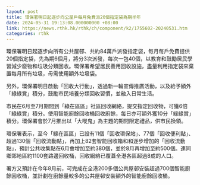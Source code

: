 ```yaml
---
layout: post
title: 環保署明日起逐步向公屋戶每月免費派20個指定袋為期半年
date: 2024-05-31 19:13:08.000000000 +08:00
link: https://news.rthk.hk/rthk/ch/component/k2/1755602-20240531.htm
categories: rthk
---
```


環保署明日起逐步向所有公共屋邨、共約84萬戶派發指定袋，每月每戶免費提供20個指定袋，先為期6個月，將分3次派發，每次一包40個，以教育和鼓勵居民學習減少廢物和垃圾分類回收。環保署希望居民善用回收設施，盡量利用指定袋來棄置每月所有垃圾，毋需使用額外垃圾袋。

另外，環保署明日啟動「回收大行動」，透過新一輪宣傳推廣活動，以及給予額外「綠綠賞」積分，鼓勵市民培養分類回收習慣，並融入日常生活。
 
市民在6月至7月期間到「綠在區區」社區回收網絡，提交指定回收物，可獲6倍「綠綠賞」積分。使用智能廚餘回收桶回收廚餘，每日亦可額外獲10分「綠綠賞」積分。環保署會於7月推出以「大嘥鬼」為主題的期間限定禮品，供市民換領。

環保署表示，至今「綠在區區」已設有11個「回收環保站」、77個「回收便利點」、超過130個「回收流動點」，再加上82套智能回收箱和和逐步增加的「回收流動點」，預計公共收集點在6月會增加至約380個，並於8月再增加至約500個。連同鄉郊地區約1100套路邊回收桶，回收網絡已覆蓋全港各區超過8成的人口。
 
署方又預計在今年8月前，可完成在全港200多個公共屋邨安裝超過700個智能廚餘回收桶，並計劃在廚餘量較多的公共屋邨安裝額外的智能廚餘回收桶。
